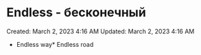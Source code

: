 # Endless - бесконечный

Created: March 2, 2023 4:16 AM
Updated: March 2, 2023 4:16 AM

* Endless way* Endless road